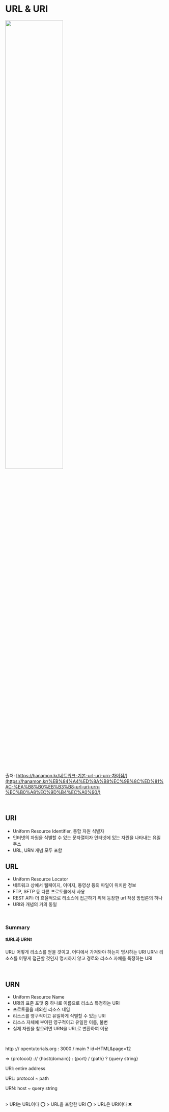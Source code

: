 # URL & URI

<img src="https://user-images.githubusercontent.com/70079416/235417560-e58c03be-89b8-47c1-80d3-d89ff97d70ee.png" width=60% height=60%>

출처: [https://hanamon.kr/네트워크-기본-url-uri-urn-차이점/](https://hanamon.kr/%EB%84%A4%ED%8A%B8%EC%9B%8C%ED%81%AC-%EA%B8%B0%EB%B3%B8-url-uri-urn-%EC%B0%A8%EC%9D%B4%EC%A0%90/)

<br>

## URI

- Uniform Resource Identifier, 통합 자원 식별자
- 인터넷의 자원을 식별할 수 있는 문자열이자 인터넷에 있는 자원을 나타내는 유일 주소
- URL, URN 개념 모두 포함

## URL

- Uniform Resource Locator
- 네트워크 상에서 웹페이지, 이미지, 동영상 등의 파일이 위치한 정보
- FTP, SFTP 등 다른 프로토콜에서 사용
- REST API: 더 효율적으로 리소스에 접근하기 위해 등장한 url 작성 방법론의 하나
- URI와 개념의 거의 동일

<br>

### Summary
**❗️URL과 URN❗️**

URL: 어떻게 리소스를 얻을 것이고, 어디에서 가져와야 하는지 명시하는 URI
URN: 리소스를 어떻게 접근할 것인지 명시하지 않고 경로와 리소스 자체를 특정하는 URI

<br>

## URN

- Uniform Resource Name
- URI의 표준 포맷 중 하나로 이름으로 리소스 특정하는 URI
- 프로토콜을 제외한 리소스 네임
- 리소스를 영구적이고 유일하게 식별할 수 있는 URI
- 리소스 자체에 부여된 영구적이고 유일한 이름, 불변
- 실제 자원을 찾으려면 URN을 URL로 변환하여 이용

<br>

http  ://  opentutorials.org  :  3000  /  main  ?  id=HTML&page=12

⇒ {protocol} :// {host(domain)} : {port} / {path} ? {query string}

URI: entire address

URL: protocol ~ path

URN: host ~ query string

<br>
> URI는 URL이다 ⭕
> URL을 포함한 URI ⭕
> URL은 URI이다 ❌
